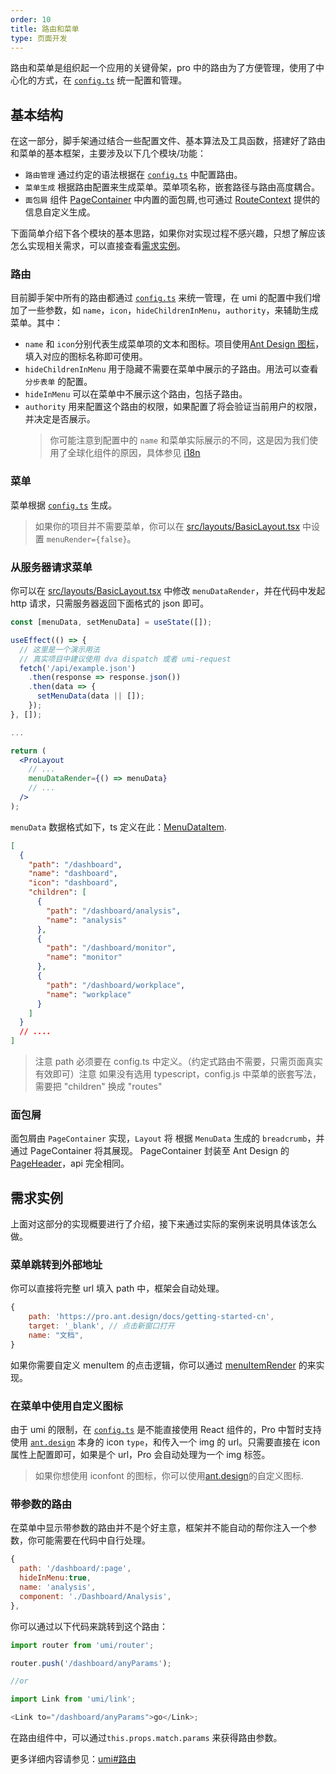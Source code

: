 ```yaml
---
order: 10
title: 路由和菜单
type: 页面开发
---
```


路由和菜单是组织起一个应用的关键骨架，pro 中的路由为了方便管理，使用了中心化的方式，在 [`config.ts`](https://github.com/ant-design/ant-design-pro/blob/33f562974d1c72e077652223bd816a57933fe242/config/config.ts) 统一配置和管理。

## 基本结构

在这一部分，脚手架通过结合一些配置文件、基本算法及工具函数，搭建好了路由和菜单的基本框架，主要涉及以下几个模块/功能：

- `路由管理` 通过约定的语法根据在 [`config.ts`](https://github.com/ant-design/ant-design-pro/blob/33f562974d1c72e077652223bd816a57933fe242/config/config.ts) 中配置路由。
- `菜单生成` 根据路由配置来生成菜单。菜单项名称，嵌套路径与路由高度耦合。
- `面包屑` 组件 [PageContainer](https://github.com/ant-design/ant-design-pro-layout#PageContainer) 中内置的面包屑,也可通过 [RouteContext](/blog/new-pro-use-cn#routecontext) 提供的信息自定义生成。

下面简单介绍下各个模块的基本思路，如果你对实现过程不感兴趣，只想了解应该怎么实现相关需求，可以直接查看[需求实例](/docs/router-and-nav-cn#需求实例)。

### 路由

目前脚手架中所有的路由都通过 [`config.ts`](https://github.com/ant-design/ant-design-pro/blob/33f562974d1c72e077652223bd816a57933fe242/config/config.ts) 来统一管理，在 umi 的配置中我们增加了一些参数，如 `name`，`icon`，`hideChildrenInMenu`，`authority`，来辅助生成菜单。其中：

- `name` 和 `icon`分别代表生成菜单项的文本和图标。项目使用[Ant Design 图标](https://ant.design/components/icon-cn/)，填入对应的图标名称即可使用。
- `hideChildrenInMenu` 用于隐藏不需要在菜单中展示的子路由。用法可以查看 `分步表单` 的配置。
- `hideInMenu` 可以在菜单中不展示这个路由，包括子路由。
- `authority` 用来配置这个路由的权限，如果配置了将会验证当前用户的权限，并决定是否展示。
  > 你可能注意到配置中的 `name` 和菜单实际展示的不同，这是因为我们使用了全球化组件的原因，具体参见 [i18n](/docs/i18n)

### 菜单

菜单根据 [`config.ts`](https://github.com/ant-design/ant-design-pro/blob/33f562974d1c72e077652223bd816a57933fe242/config/config.ts) 生成。

> 如果你的项目并不需要菜单，你可以在 [src/layouts/BasicLayout.tsx](https://github.com/ant-design/ant-design-pro/blob/master/src/layouts/BasicLayout.tsx#L116) 中设置 `menuRender={false}`。

### 从服务器请求菜单

你可以在 [src/layouts/BasicLayout.tsx](https://github.com/ant-design/ant-design-pro/blob/4420ae2c224144c4114e5384bddc3e8ab0e1dc1c/src/layouts/BasicLayout.tsx#L116) 中修改 `menuDataRender`，并在代码中发起 http 请求，只需服务器返回下面格式的 json 即可。

```jsx
const [menuData, setMenuData] = useState([]);

useEffect(() => {
  // 这里是一个演示用法
  // 真实项目中建议使用 dva dispatch 或者 umi-request
  fetch('/api/example.json')
    .then(response => response.json())
    .then(data => {
      setMenuData(data || []);
    });
}, []);

...

return (
  <ProLayout
    // ...
    menuDataRender={() => menuData}
    // ...
  />
);
```

`menuData` 数据格式如下，ts 定义在此：[MenuDataItem](https://github.com/ant-design/ant-design-pro-layout/blob/56590a06434c3d0e77dbddcd2bc60827c9866706/src/typings.ts#L18).

```json
[
  {
    "path": "/dashboard",
    "name": "dashboard",
    "icon": "dashboard",
    "children": [
      {
        "path": "/dashboard/analysis",
        "name": "analysis"
      },
      {
        "path": "/dashboard/monitor",
        "name": "monitor"
      },
      {
        "path": "/dashboard/workplace",
        "name": "workplace"
      }
    ]
  }
  // ....
]
```

> 注意 path 必须要在 config.ts 中定义。（约定式路由不需要，只需页面真实有效即可）注意 如果没有选用 typescript，config.js 中菜单的嵌套写法，需要把 "children" 换成 "routes"

### 面包屑

面包屑由 `PageContainer` 实现，`Layout` 将 根据 `MenuData` 生成的 `breadcrumb`，并通过 PageContainer 将其展现。 PageContainer 封装至 Ant Design 的 [PageHeader](https://ant.design/components/page-header-cn)，api 完全相同。

## 需求实例

上面对这部分的实现概要进行了介绍，接下来通过实际的案例来说明具体该怎么做。

### 菜单跳转到外部地址

你可以直接将完整 url 填入 path 中，框架会自动处理。

```js
{
    path: 'https://pro.ant.design/docs/getting-started-cn',
    target: '_blank', // 点击新窗口打开
    name: "文档",
}
```

如果你需要自定义 menuItem 的点击逻辑，你可以通过 [menuItemRender](https://github.com/ant-design/ant-design-pro/blob/e14b1311d5efdd032a04d86ed4ed80292b832822/src/layouts/BasicLayout.tsx#L103) 的来实现。

### 在菜单中使用自定义图标

由于 umi 的限制，在 [`config.ts`](https://github.com/ant-design/ant-design-pro/blob/33f562974d1c72e077652223bd816a57933fe242/config/config.ts) 是不能直接使用 React 组件的，Pro 中暂时支持使用 [`ant.design`](https://ant.design/components/icon-cn/) 本身的 icon `type`，和传入一个 img 的 url。只需要直接在 icon 属性上配置即可，如果是个 url，Pro 会自动处理为一个 img 标签。

> 如果你想使用 iconfont 的图标，你可以使用[ant.design](https://ant.design/components/icon-cn/#%E8%87%AA%E5%AE%9A%E4%B9%)的自定义图标.

### 带参数的路由

在菜单中显示带参数的路由并不是个好主意，框架并不能自动的帮你注入一个参数，你可能需要在代码中自行处理。

```js
{
  path: '/dashboard/:page',
  hideInMenu:true,
  name: 'analysis',
  component: './Dashboard/Analysis',
},
```

你可以通过以下代码来跳转到这个路由：

```js
import router from 'umi/router';

router.push('/dashboard/anyParams');

//or

import Link from 'umi/link';

<Link to="/dashboard/anyParams">go</Link>;
```

在路由组件中，可以通过`this.props.match.params` 来获得路由参数。

更多详细内容请参见：[umi#路由](https://umijs.org/guide/router.html#%E7%BA%A6%E5%AE%9A%E5%BC%8F%E8%B7%AF%E7%94%B1)
